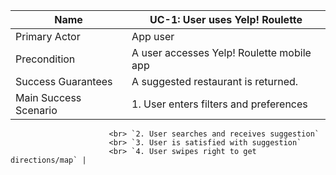 | Name | UC-1: User uses Yelp! Roulette |
| --- | --- |
| Primary Actor | App user |
| Precondition | A user accesses Yelp! Roulette mobile app |
| Success Guarantees | A suggested restaurant is returned. |
| Main Success Scenario | 1. User enters filters and preferences
						  <br> `2. User searches and receives suggestion`
						  <br> `3. User is satisfied with suggestion`
						  <br> `4. User swipes right to get directions/map` |
